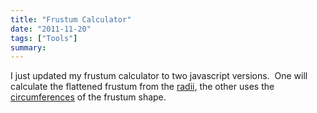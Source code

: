 ```yaml
---
title: "Frustum Calculator"
date: "2011-11-20"
tags: ["Tools"]
summary: 
---
```


I just updated my frustum calculator to two javascript versions.  One will calculate the flattened frustum from the [radii,](https://www.scenic-shop.com/Calculators/frustum_flatten.html#radius_page) the other uses the [circumferences](https://www.scenic-shop.com/Calculators/frustum_flatten.html) of the frustum shape.
